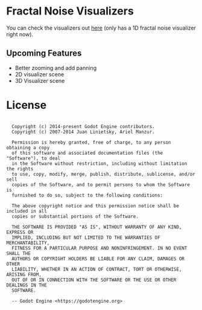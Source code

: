 # Fractal Noise Visualizers

You can check the visualizers out [here](https://gezell.itch.io/fractal-noise-visualizers) (only has a 1D fractal noise visualizer right now).

## Upcoming Features
- Better zooming and add panning
- 2D visualizer scene
- 3D Visualizer scene

# License
```

  Copyright (c) 2014-present Godot Engine contributors.
  Copyright (c) 2007-2014 Juan Linietsky, Ariel Manzur.

  Permission is hereby granted, free of charge, to any person obtaining a copy
  of this software and associated documentation files (the "Software"), to deal
  in the Software without restriction, including without limitation the rights
  to use, copy, modify, merge, publish, distribute, sublicense, and/or sell
  copies of the Software, and to permit persons to whom the Software is
  furnished to do so, subject to the following conditions:

  The above copyright notice and this permission notice shall be included in all
  copies or substantial portions of the Software.

  THE SOFTWARE IS PROVIDED "AS IS", WITHOUT WARRANTY OF ANY KIND, EXPRESS OR
  IMPLIED, INCLUDING BUT NOT LIMITED TO THE WARRANTIES OF MERCHANTABILITY,
  FITNESS FOR A PARTICULAR PURPOSE AND NONINFRINGEMENT. IN NO EVENT SHALL THE
  AUTHORS OR COPYRIGHT HOLDERS BE LIABLE FOR ANY CLAIM, DAMAGES OR OTHER
  LIABILITY, WHETHER IN AN ACTION OF CONTRACT, TORT OR OTHERWISE, ARISING FROM,
  OUT OF OR IN CONNECTION WITH THE SOFTWARE OR THE USE OR OTHER DEALINGS IN THE
  SOFTWARE.

  -- Godot Engine <https://godotengine.org>
```
